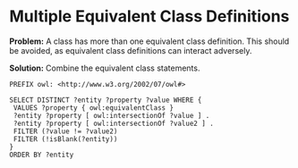 # Multiple Equivalent Class Definitions

**Problem:** A class has more than one equivalent class definition. This should be avoided, as equivalent class definitions can interact adversely.

**Solution:** Combine the equivalent class statements.

```sparql
PREFIX owl: <http://www.w3.org/2002/07/owl#>

SELECT DISTINCT ?entity ?property ?value WHERE {
 VALUES ?property { owl:equivalentClass }
 ?entity ?property [ owl:intersectionOf ?value ] .
 ?entity ?property [ owl:intersectionOf ?value2 ] .
 FILTER (?value != ?value2)
 FILTER (!isBlank(?entity))
}
ORDER BY ?entity
```
